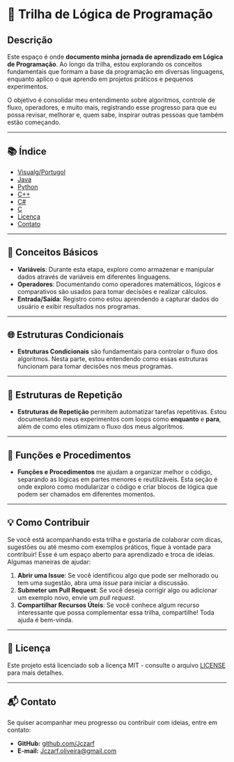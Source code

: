 # 🚀 Trilha de Lógica de Programação

## Descrição

Este espaço é onde **documento minha jornada de aprendizado em Lógica de Programação**. Ao longo da trilha, estou explorando os conceitos fundamentais que formam a base da programação em diversas linguagens, enquanto aplico o que aprendo em projetos práticos e pequenos experimentos.

O objetivo é consolidar meu entendimento sobre algoritmos, controle de fluxo, operadores, e muito mais, registrando esse progresso para que eu possa revisar, melhorar e, quem sabe, inspirar outras pessoas que também estão começando.

---

## 📚 Índice

  - [Visualg/Portugol](/logica-de-programação/VisualG_Portugol/)
  - [Java](#java)
  - [Python](#python)
  - [C++](#c)
  - [C#](#c)
  - [C](#c)
- [Licença](#-licença)
- [Contato](#-contato)

---

## 📘 Conceitos Básicos

- **Variáveis**: Durante esta etapa, exploro como armazenar e manipular dados através de variáveis em diferentes linguagens.
- **Operadores**: Documentando como operadores matemáticos, lógicos e comparativos são usados para tomar decisões e realizar cálculos.
- **Entrada/Saída**: Registro como estou aprendendo a capturar dados do usuário e exibir resultados nos programas.

---

## 🌐 Estruturas Condicionais

- **Estruturas Condicionais** são fundamentais para controlar o fluxo dos algoritmos. Nesta parte, estou entendendo como essas estruturas funcionam para tomar decisões nos meus programas.

---

## 🔄 Estruturas de Repetição

- **Estruturas de Repetição** permitem automatizar tarefas repetitivas. Estou documentando meus experimentos com loops como **enquanto** e **para**, além de como eles otimizam o fluxo dos meus algoritmos.

---

## 🔧 Funções e Procedimentos

- **Funções e Procedimentos** me ajudam a organizar melhor o código, separando as lógicas em partes menores e reutilizáveis. Esta seção é onde exploro como modularizar o código e criar blocos de lógica que podem ser chamados em diferentes momentos.

---

## 💡 Como Contribuir

Se você está acompanhando esta trilha e gostaria de colaborar com dicas, sugestões ou até mesmo com exemplos práticos, fique à vontade para contribuir! Esse é um espaço aberto para aprendizado e troca de ideias. Algumas maneiras de ajudar:

1. **Abrir uma Issue**: Se você identificou algo que pode ser melhorado ou tem uma sugestão, abra uma *issue* para iniciar a discussão.
2. **Submeter um Pull Request**: Se você deseja corrigir algo ou adicionar um exemplo novo, envie um *pull request*.
3. **Compartilhar Recursos Úteis**: Se você conhece algum recurso interessante que possa complementar essa trilha, compartilhe! Toda ajuda é bem-vinda.

---

## 📜 Licença

Este projeto está licenciado sob a licença MIT - consulte o arquivo [LICENSE](LICENSE) para mais detalhes.

---

## 📬 Contato

Se quiser acompanhar meu progresso ou contribuir com ideias, entre em contato:

- **GitHub:** [github.com/Jczarf](https://github.com/Jczarf)
- **E-mail:** Jczarf.oliveira@gmail.com
